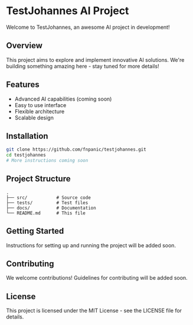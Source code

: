 # TestJohannes AI Project

Welcome to TestJohannes, an awesome AI project in development!

## Overview
This project aims to explore and implement innovative AI solutions. We're building something amazing here - stay tuned for more details!

## Features
- Advanced AI capabilities (coming soon)
- Easy to use interface
- Flexible architecture
- Scalable design

## Installation

```bash
git clone https://github.com/fnpanic/testjohannes.git
cd testjohannes
# More instructions coming soon
```

## Project Structure
```
.
├── src/           # Source code
├── tests/         # Test files
├── docs/          # Documentation
└── README.md      # This file
```

## Getting Started
Instructions for setting up and running the project will be added soon.

## Contributing
We welcome contributions! Guidelines for contributing will be added soon.

## License
This project is licensed under the MIT License - see the LICENSE file for details.
